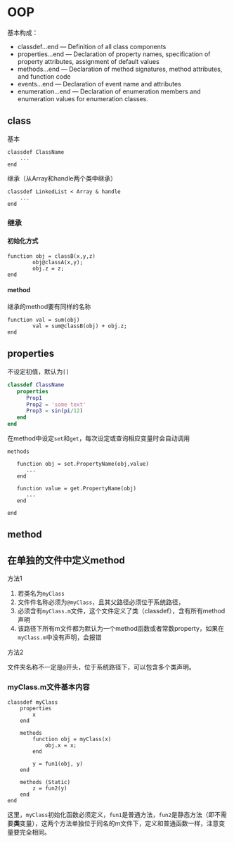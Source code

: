 # OOP
基本构成：

* classdef...end — Definition of all class components
* properties...end — Declaration of property names, specification of property attributes, assignment of default values
* methods...end — Declaration of method signatures, method attributes, and function code
* events...end — Declaration of event name and attributes
* enumeration...end — Declaration of enumeration members and enumeration values for enumeration classes.

## class
基本

```
classdef ClassName
	...
end
```

继承（从Array和handle两个类中继承）

```
classdef LinkedList < Array & handle
	...
end
```

### 继承
#### 初始化方式

```
function obj = classB(x,y,z)
        obj@classA(x,y);
        obj.z = z;
end
```
#### method 
继承的method要有同样的名称

```
function val = sum(obj)
        val = sum@classB(obj) + obj.z;
end
```
## properties
不设定初值，默认为`[]`
```matlab
classdef ClassName
   properties
      Prop1
      Prop2 = 'some text'
      Prop3 = sin(pi/12)
   end
end
```

在method中设定`set`和`get`，每次设定或查询相应变量时会自动调用

```
methods

   function obj = set.PropertyName(obj,value)
      ...
   end

   function value = get.PropertyName(obj)
      ...
   end

end
```

## method
## 在单独的文件中定义method

方法1

1. 若类名为`myClass`
2. 文件件名称必须为`@myClass`，且其父路径必须位于系统路径，
3. 必须含有`myClass.m`文件，这个文件定义了类（classdef），含有所有method声明
4. 该路径下所有m文件都为默认为一个method函数或者常数property，如果在`myClass.m`中没有声明，会报错

方法2

文件夹名称不一定是`@`开头，位于系统路径下，可以包含多个类声明。

### myClass.m文件基本内容

```
classdef myClass
	properties
		x
	end
	
	methods
		function obj = myClass(x)
			obj.x = x;
		end
		
		y = fun1(obj, y)
	end
	
	methods (Static)
		z = fun2(y)
	end
end		
```

这里，`myClass`初始化函数必须定义，`fun1`是普通方法，`fun2`是静态方法（即不需要**类**变量），这两个方法单独位于同名的m文件下，定义和普通函数一样，注意变量要完全相同。



